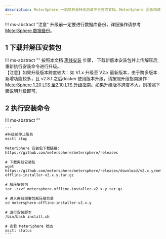```yaml
---
description: MeterSphere 一站式开源持续测试平台官方文档。MeterSphere 涵盖测试管理、接口测试、UI 测试和性能测试等功能，全面兼容 JMeter、Selenium 等主流开源标准，有效助力开发和测试团队充分利用云弹性进行高度可 扩展的自动化测试，加速高质量的软件交付。
---
```


!!! ms-abstract "注意"
    升级前一定要进行数据库备份，详细操作请参考 [MeterSphere 数据备份](./backup_data.md)。

## 1 下载并解压安装包
!!! ms-abstract ""
    按照本文档 [离线安装](./offline_installation.md) 步骤， 下载新版本安装包并上传解压后, 重新执行安装命令进行升级。<br>
    【注意】如果升级版本跨度较大：如 V1.x 升级至 V2.x 最新版本，由于跨多版本新增功能较多，且 v2.8.1 之后docker 使用版本升级，请按照升级指南操作： [MeterSphere 1.20 LTS 至2.10 LTS 升级指南](https://kb.fit2cloud.com/?p=9a46f075-5cfe-46de-81f8-ab5278699697)。如果升级版本跨度不大，则按照下面说明升级即可。

## 2 执行安装命令
!!! ms-abstract ""

    ```
    #升级前停止服务
    msctl stop

    MeterSphere 安装包下载链接: https://github.com/metersphere/metersphere/releases

    # 下载离线安装包
    wget https://github.com/metersphere/metersphere/releases/download/v2.x.y/metersphere-offline-installer-v2.x.y.tar.gz
    
    # 解压安装包
    tar -zxvf metersphere-offline-installer-v2.x.y.tar.gz

    # 进入离线部署包解压缩目录
    cd metersphere-offline-installer-v2.x.y
    
    # 运行安装脚本
    /bin/bash install.sh
    
    # 查看 MeterSphere 状态
    msctl status
    ```
